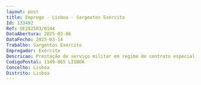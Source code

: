 ```yaml
--- 
layout: post
title: Emprego - Lisboa - Sargentos Exercito
Id: 133492
Ref: OE202503/0144
DataAbertura: 2025-03-06
DataFecho: 2025-03-14
Trabalho: Sargentos Exercito
Empregador: Exército
Descricao: Prestação de serviço militar em regime de contrato especial (RCE) na categoria de Sargentos do Exército Português.
CodigoPostal: 1149-065 LISBOA
Concelho: Lisboa
Distrito: Lisboa
--- 
```

